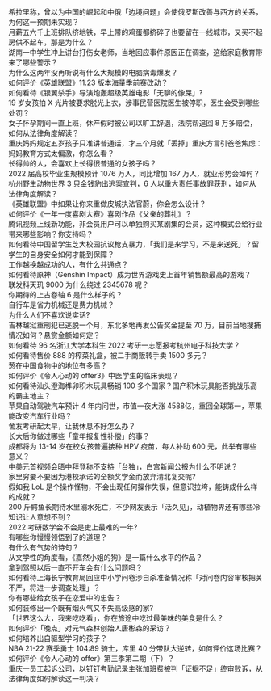 希拉里称，曾以为中国的崛起和中俄「边境问题」会使俄罗斯改善与西方的关系，为何这一预期未实现？  
月薪五六千上班排队挤地铁，早上带的鸡蛋都挤碎了也要留在一线城市，又买不起房供不起车，那是为什么？  
湖南一中学生冲上讲台打伤女老师，当地回应事件原因正在调查，这给家庭教育带来了哪些警示？  
为什么这两年没再听说有什么大规模的电脑病毒爆发？  
如何评价《英雄联盟》11.23 版本海量季前赛改动？  
如何看待《银翼杀手》导演炮轰超级英雄电影「无聊的像屎」?  
19 岁女孩拍 X 光片被要求脱光上衣，涉事民营医院医生被停职，医生会受到哪些处罚？  
女子怀孕期间一直上班，休产假时被公司以旷工辞退，法院帮追回 8 万多赔偿，如何从法律角度解读？  
重庆妈妈规定五岁孩子只准讲普通话，才三个月就「丢掉」重庆方言引爸爸焦虑：妈妈教育方式太偏激，你怎么看？  
长得帅的人，会喜欢上长得很普通的女孩子吗？  
2022 届高校毕业生规模预计 1076 万人，同比增加 167 万人，就业形势会如何？  
杭州野生动物世界 3 只金钱豹出逃案宣判，6 人以重大责任事故罪获刑，如何从法律角度解读？  
《英雄联盟》中如果让你来重做皮城执法官蔚，你会怎么设计？  
如何评价《一年一度喜剧大赛》喜剧作品《父亲的葬礼》？  
腾讯视频上线新功能，非会员用户可以单独购买某剧集的会员，这种模式会给行业带来哪些影响？你支持吗？  
如何看待中国留学生芝大校园抗议枪支暴力，「我们是来学习，不是来送死」？留学生的自身安全如何才能到保障？  
工作越换越成功的人，有什么共通点？  
如何看待原神（Genshin Impact）成为世界游戏史上首年销售额最高的游戏？  
联发科天玑 9000 为什么绕过 2345678 呢？  
你期待的上古卷轴 6 是什么样子的？  
自行车是省力机械还是费力机械？  
为什么人们不喜欢说实话?  
吉林越狱重刑犯已逃脱一个月，东北多地再发公告奖金提至 70 万，目前当地搜捕情况如何？悬赏金额如何定？  
如何看待 96 名浙江大学本科生 2022 考研一志愿报考杭州电子科技大学？  
如何看待售价 888 的榨菜礼盒，被二手商贩转手卖 1500 多元？  
葱在中国食物中的地位有多高？  
如何评价《令人心动的 offer3》中医学生的临床表现？  
如何看待汕头澄海榫卯积木玩具畅销 100 多个国家？国产积木玩具能否挑战乐高的霸主地主？  
苹果自动驾驶汽车预计 4 年内问世，市值一夜大涨 4588 ​亿，重回全球第一，苹果能改变汽车行业吗？  
舍友考研起太早，让我休息不好怎么办？  
长大后你做过哪些「童年报复性补偿」的事？  
成都将为 13-14 岁在校女孩普遍接种 HPV 疫苗，每人补助 600 元，此举有哪些意义？  
中美元首视频会晤中拜登称不支持「台独」，白宫新闻公报为什么不明说？  
家里穷要不要因为港校承诺的全额奖学金而放弃清北复交呢?  
假如我 LoL 是个操作怪物，不会出现任何操作失误，但意识拉垮，能铸成什么样的成就？  
200 斤鳄鱼长期待水里溺水死亡，不少网友表示「活久见」，动植物界还有哪些冷知识让人意想不到？  
2022 考研数学会不会是史上最难的一年?  
有哪些你慢慢领悟到了的道理？  
有什么有气势的诗句？  
从文学性的角度看，《嘉然小姐的狗》是一篇什么水平的作品？  
拿到驾照以后一直不开车会有什么问题吗？  
如何看待上海长宁教育局回应中小学问卷涉自杀准备情况称「对问卷内容审核把关不严，将进一步调查处理」？  
你有哪些给女孩子在恋爱中的忠告？  
如何装修出一个既有烟火气又不失高级感的家?  
「世界这么大，我来吃吃看」，你在旅途中吃过最美味的美食是什么？  
如何评价「晚点」对元气森林创始人唐彬森的采访？  
如何培养出自驱型学习的孩子？  
NBA 21-22 赛季勇士 104:89 骑士，库里 40 分带队大逆转，如何评价这场比赛？  
如何评价《令人心动的 offer》第三季第二期（下）？  
重庆一员工起诉公司，以钉钉考勤记录主张加班费被判「证据不足」终审败诉，从法律角度如何解读这一判决？  
